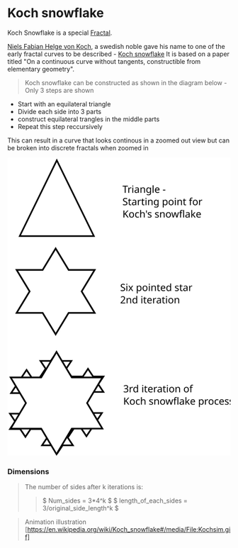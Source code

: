 
# Koch snowflake

Koch Snowflake is a special [Fractal](https://en.wikipedia.org/wiki/Fractal).

[Niels Fabian Helge von Koch](https://en.wikipedia.org/wiki/Helge_von_Koch), a swedish noble gave his name to one of the early fractal curves to be described - [Koch snowflake](https://en.wikipedia.org/wiki/Koch_snowflake)
It is based on a paper titled "On a continuous curve without tangents, constructible from elementary geometry".

> Koch snowflake can be constructed as shown in the diagram below - Only 3 steps are shown
* Start with an equilateral triangle
* Divide each side into 3 parts
* construct equilateral trangles in the middle parts
* Repeat this step reccursively

This can result in a curve that looks continous in a zoomed out view but can be broken into discrete fractals when zoomed in



![Fractal Image](Harshitha-koch_iteration.svg)

### Dimensions
> The number of sides after k iterations is:
>> $ Num_sides = 3*4^k $
>> $ length_of_each_sides = 3/original_side_length^k $




> Animation illustration [https://en.wikipedia.org/wiki/Koch_snowflake#/media/File:Kochsim.gif]

